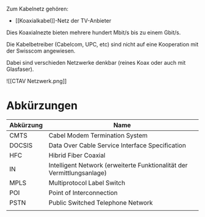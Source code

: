 Zum Kabelnetz gehören:
- [[Koaxialkabel]]-Netz der TV-Anbieter

Dies Koaxialnezte bieten mehrere hundert Mbit/s bis zu einem Gbit/s.

Die Kabelbetreiber (Cabelcom, UPC, etc) sind nicht auf eine  Kooperation mit der Swisscom angewiesen.


Dabei sind verschieden Netzwerke denkbar (reines Koax oder auch mit Glasfaser).

![[CTAV Netzwerk.png]]

# Abkürzungen

| Abkürzung | Name                                                                   |
| --------- | ---------------------------------------------------------------------- |
| CMTS      | Cabel Modem Termination System                                         |
| DOCSIS    | Data Over Cable Service Interface Specification                        |
| HFC       | Hibrid Fiber Coaxial                                                   |
| IN        | Intelligent Network (erweiterte Funktionalität der Vermittlungsanlage) |
| MPLS      | Multiprotocol Label Switch                                             |
| POI       | Point of Interconnection                                               |
| PSTN      | Public Switched Telephone Network                                      |
|           |                                                                        |

